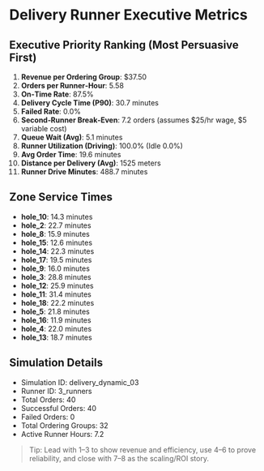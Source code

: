 # Delivery Runner Executive Metrics

## Executive Priority Ranking (Most Persuasive First)
1. **Revenue per Ordering Group**: $37.50
2. **Orders per Runner‑Hour**: 5.58
3. **On‑Time Rate**: 87.5%
4. **Delivery Cycle Time (P90)**: 30.7 minutes
5. **Failed Rate**: 0.0%
6. **Second‑Runner Break‑Even**: 7.2 orders (assumes $25/hr wage, $5 variable cost)
7. **Queue Wait (Avg)**: 5.1 minutes
8. **Runner Utilization (Driving)**: 100.0% (Idle 0.0%)
9. **Avg Order Time**: 19.6 minutes
10. **Distance per Delivery (Avg)**: 1525 meters
11. **Runner Drive Minutes**: 488.7 minutes

## Zone Service Times
- **hole_10**: 14.3 minutes
- **hole_2**: 22.7 minutes
- **hole_8**: 15.9 minutes
- **hole_15**: 12.6 minutes
- **hole_14**: 22.3 minutes
- **hole_17**: 19.5 minutes
- **hole_9**: 16.0 minutes
- **hole_3**: 28.8 minutes
- **hole_12**: 25.9 minutes
- **hole_11**: 31.4 minutes
- **hole_18**: 22.2 minutes
- **hole_5**: 21.8 minutes
- **hole_16**: 11.9 minutes
- **hole_4**: 22.0 minutes
- **hole_13**: 18.7 minutes


## Simulation Details
- Simulation ID: delivery_dynamic_03
- Runner ID: 3_runners
- Total Orders: 40
- Successful Orders: 40
- Failed Orders: 0
- Total Ordering Groups: 32
- Active Runner Hours: 7.2

> Tip: Lead with 1–3 to show revenue and efficiency, use 4–6 to prove reliability, and close with 7–8 as the scaling/ROI story.
